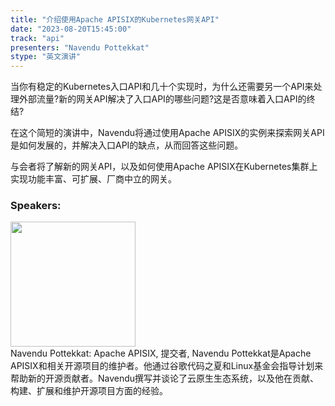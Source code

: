```yaml
---
title: "介绍使用Apache APISIX的Kubernetes网关API"
date: "2023-08-20T15:45:00" 
track: "api"
presenters: "Navendu Pottekkat"
stype: "英文演讲"
---
```

当你有稳定的Kubernetes入口API和几十个实现时，为什么还需要另一个API来处理外部流量?新的网关API解决了入口API的哪些问题?这是否意味着入口API的终结?

在这个简短的演讲中，Navendu将通过使用Apache APISIX的实例来探索网关API是如何发展的，并解决入口API的缺点，从而回答这些问题。

与会者将了解新的网关API，以及如何使用Apache APISIX在Kubernetes集群上实现功能丰富、可扩展、厂商中立的网关。
 ### Speakers: 
 <img src="https://img.bagevent.com/resource/20230607/1830169210.png" width="200" /><br>Navendu Pottekkat: Apache APISIX, 提交者, Navendu Pottekkat是Apache APISIX和相关开源项目的维护者。他通过谷歌代码之夏和Linux基金会指导计划来帮助新的开源贡献者。Navendu撰写并谈论了云原生生态系统，以及他在贡献、构建、扩展和维护开源项目方面的经验。
 <br><br>